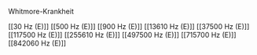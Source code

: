 Whitmore-Krankheit

[[30 Hz (E)]]
[[500 Hz (E)]]
[[900 Hz (E)]]
[[13610 Hz (E)]]
[[37500 Hz (E)]]
[[117500 Hz (E)]]
[[255610 Hz (E)]]
[[497500 Hz (E)]]
[[715700 Hz (E)]]
[[842060 Hz (E)]]